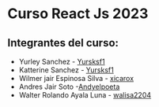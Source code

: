 # Curso React Js 2023 

## Integrantes del curso: 
- Yurley Sanchez -  [Yursksf1](https://github.com/Yursksf1)
- Katterine Sanchez - [Yursksf1](https://github.com/Yursksf1)
- Wilmer jair Espinosa Silva - [xicarox](https://github.com/xicarox)
- Andres Jair Soto -[Andyelpoeta](https://github.com/Andyelpoeta)
- Walter Rolando Ayala Luna - [walisa2204](https://github.com/walisa2204)
